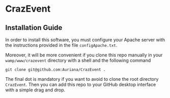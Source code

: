 CrazEvent
=========

## Installation Guide

In order to install this software, you must configure your Apache server with the instructions provided in the file `configApache.txt`.

Moreover, it will be more convenient if you clone this repo manually in your `wamp/www/crazevent` directory with a shell and the following command
```
git clone git@github.com:Auriana/CrazEvent .
```
The final dot is mandatory if you want to avoid to clone the root directory `CrazEvent`.
Then you can add this repo to your GitHub desktop interface with a simple drag and drop.

